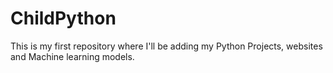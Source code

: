 # ChildPython
This is my first repository where I'll be adding my Python Projects, websites and Machine learning models.
